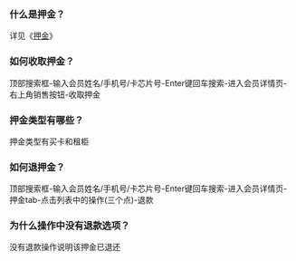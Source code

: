 ### 什么是押金？

详见《[押金](https://alanfit.github.io/AlanHelpDoc/阿懒工作室版本/基本概念/押金)》

### 如何收取押金？

顶部搜索框-输入会员姓名/手机号/卡芯片号-Enter键回车搜索-进入会员详情页-右上角销售按钮-收取押金

### 押金类型有哪些？

押金类型有买卡和租柜

### 如何退押金？

顶部搜索框-输入会员姓名/手机号/卡芯片号-Enter键回车搜索-进入会员详情页-押金tab-点击列表中的操作(三个点)-退款

### 为什么操作中没有退款选项？

没有退款操作说明该押金已退还